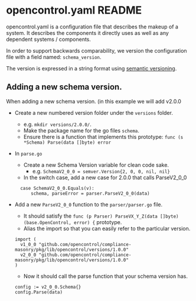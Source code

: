 # opencontrol.yaml README

opencontrol.yaml is a configuration file that describes the makeup of a system.
It describes the components it directly uses as well as any dependent systems / components.

In order to support backwards comparability, we version the configuration file with a field named: `schema_version`.

The version is expressed in a string format using [semantic versioning](http://semver.org/).

## Adding a new schema version.

When adding a new schema version. (in this example we will add v2.0.0
- Create a new numbered version folder under the `versions` folder.
  - e.g. `mkdir versions/2.0.0/`.
  - Make the package name for the go files `schema`.
  - Ensure there is a function that implements this prototype: `func (s *Schema) Parse(data []byte) error`
- In `parse.go`
  - Create a new Schema Version variable for clean code sake.
    - e.g. `SchemaV2_0_0 = semver.Version{2, 0, 0, nil, nil}`
  - In the switch case, add a new case for 2.0.0 that calls ParseV2_0_0
  
  ```
  	case SchemaV2_0_0.Equals(v):
  		schema, parseError = parser.ParseV2_0_0(data)
  ```

- Add a new `ParseV2_0_0` function to the `parser/parser.go` file.
  - It should satisfy the `func (p Parser) ParseVX_Y_Z(data []byte) (base.OpenControl, error) {` prototype.
  - Alias the import so that you can easily refer to the particular version.
  ```
  import (
    v1_0_0 "github.com/opencontrol/compliance-masonry/pkg/lib/opencontrol/versions/1.0.0"
    v2_0_0 "github.com/opencontrol/compliance-masonry/pkg/lib/opencontrol/versions/1.0.0"
  )
  ```
  - Now it should call the parse function that your schema version has.
  
  ```
  config := v2_0_0.Schema{}
  config.Parse(data)
  ```
